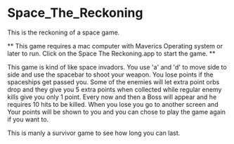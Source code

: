 # Space_The_Reckoning
This is the reckoning of a space game.

**
This game requires a mac computer with Maverics Operating system or later to run. Click on the Space The Reckoning.app
to start the game.
**

This game is kind of like space invadors. You use 'a' and 'd' to move side to side and use the spacebar to 
shoot your weapon. You lose points if the spaceships get passed you. Some of the enemies will let extra point
orbs drop and they give you 5 extra points when collected while regular enemy kills give you only 1 point.
Every now and then a Boss will appear and he requires 10 hits to be killed. When you lose you go to another screen 
and Your points will be shown to you and you can chose to play the game again if you want to.

This is manly a survivor game to see how long you can last.
